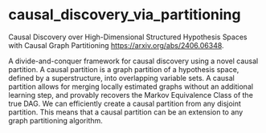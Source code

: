 # causal_discovery_via_partitioning
Causal Discovery over High-Dimensional Structured Hypothesis Spaces with Causal Graph Partitioning https://arxiv.org/abs/2406.06348.


A divide-and-conquer framework for causal discovery using a novel causal partition. A causal partition is a graph partition of a hypothesis space, defined by a superstructure, into overlapping variable sets. A causal partition allows for merging locally estimated graphs without an additional learning step, and provably recovers the Markov Equivalence Class of the true DAG. We can efficiently create a causal partition from any disjoint partition. This means that a causal partition can be an extension to any graph partitioning algorithm.
